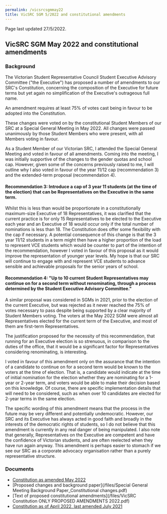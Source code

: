 ```yaml
---
permalink: /vicsrcsgmmay22
title: VicSRC SGM 5/2022 and constitutional amendments
---
```


Page last updated 27/5/2022.

## VicSRC SGM May 2022 and constitutional amendments

### Background

The Victorian Student Representative Council Student Executive Advisory Committee ("the Executive") has proposed a number of amendments to our SRC's Constitution, concerning the composition of the Executive for future terms but yet again no simplification of the Executive's outrageous full name.

An amendment requires at least 75% of votes cast being in favour to be adopted into the Constitution.

These changes were voted on by the constitutional Student Members of our SRC at a Special General Meeting in May 2022. All changes were passed unanimously by those Student Members who were present, with all Members voting in favour.

As a Student Member of our Victorian SRC, I attended the Special General Meeting and voted in favour of all amendments. Coming into the meeting,  I was initially supportive of the changes to the gender quotas and school cap. However, given some of the concerns previously raised to me, I will outline why I also voted in favour of the year 11/12 cap (recommendation 3) and the extended-term proposal (recommendation 4).

#### Recommendation 3: Introduce a cap of 3 year 11 students (at the time of the election) that can be Representatives on the Executive in the same term.

Whilst this is less than would be proportionate in a constitutionally maximum-size Executive of 18 Representatives, it was clarified that the current practice is for only 15 Representatives to be elected to the Executive each year and an Executive of 18 would occur only if the total number of nominations is less than 18. The Constitution does offer some flexibility with the cap if necessary. A potential consequence of this change is that the 3 year 11/12 students in a term might then have a higher proportion of the load to represent VCE students which would be counter to part of the intention of the recommendation, however I voted in favour of this proposal as it would improve the representation of younger year levels. My hope is that our SRC will continue to engage with and represent VCE students to advance sensible and achievable proposals for the senior years of school.

#### Recommendation 4: "Up to 10 current Student Representatives may continue on for a second term without renominating, through a process determined by the Student Executive Advisory Committee."

A similar proposal was considered in SGMs in 2021, prior to the election of the current Executive, but was rejected as it never reached the 75% of votes necessary to pass despite being supported by a clear majority of Student Members voting. The voters at the May 2022 SGM were almost all Representatives elected for the current term of the Executive, and most of them are first-term Representatives.

The justification proposed for the necessity of this recommendation, that running for an Executive election is so strenuous, in comparison to the duties of the office, that it would be a significant factor for Representatives considering renominating, is interesting.

I voted in favour of this amendment only on the assurance that the intention of a candidate to continue on for a second term would be known to the voters at the time of election. That is, a candidate would indicate at the time of initial nomination for the election whether they are nominating for a 1-year or 2-year term, and voters would be able to make their decision based on this knowledge. Of course, there are specific implementation details that will need to be considered, such as when over 10 candidates are elected for 2-year terms in the same election.

The specific wording of this amendment means that the process in the future may be very different and potentially undemocratic. However, our SRC and its Executive has always acted in good faith and broadly in the interests of the democratic rights of students, so I do not believe that this amendment is currently in any real danger of being manipulated. I also note that generally, Representatives on the Executive are competent and have the confidence of Victorian students, and are often reelected when they have run again anyway. This amendment is perhaps easier to stomach if we see our SRC as a corporate advocacy organisation rather than a purely representative structure.

### Documents

- [Constitution as amended May 2022](https://files.vicsrc.org.au/shared/VicSRC%20Constitution%20APPROVED%20AMENDMENTS%202022.pdf)
- [Proposed changes and background paper](/files/Special General Meeting Background Paper_Constitutional changes.pdf)
- [Text of proposed constitutional amendments](/files/VicSRC Constitution ONLY PROPOSED AMENDMENTS 2022.pdf)
- [Constitution as of April 2022, last amended July 2021](https://acncpubfilesprodstorage.blob.core.windows.net/public/e473ac1a-014e-ea11-a813-000d3ad1fbf8-5c61b458-54d3-4b03-871c-3e7e6fed40bc-Governing%20Document-ca3eb614-16dd-eb11-bacb-0022480ffcc6-VicSRC_Constitution_with_APPROVED_AMENDMENTS_2021.pdf)